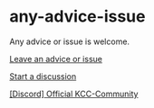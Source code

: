 # any-advice-issue
Any advice or issue is welcome.

[Leave an advice or issue](https://github.com/kucoin-community-chain/any-advice-issue/issues)

[Start a discussion](https://github.com/kucoin-community-chain/any-advice-issue/discussions)


[[Discord] Official KCC-Community](https://discord.gg/H5ucJydSyd)
